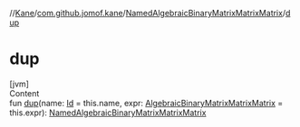 //[Kane](../../index.md)/[com.github.jomof.kane](../index.md)/[NamedAlgebraicBinaryMatrixMatrixMatrix](index.md)/[dup](dup.md)



# dup  
[jvm]  
Content  
fun [dup](dup.md)(name: [Id](../../com.github.jomof.kane.impl/index.md#%5Bcom.github.jomof.kane.impl%2FId%2F%2F%2FPointingToDeclaration%2F%5D%2FClasslikes%2F-2004631606) = this.name, expr: [AlgebraicBinaryMatrixMatrixMatrix](../-algebraic-binary-matrix-matrix-matrix/index.md) = this.expr): [NamedAlgebraicBinaryMatrixMatrixMatrix](index.md)  



